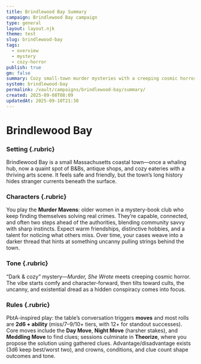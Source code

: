 ```yaml
---
title: Brindlewood Bay Summary
campaign: Brindlewood Bay campaign
type: general
layout: layout.njk
theme: test
slug: brindlewood-bay
tags:
  - overview
  - mystery
  - cozy-horror
publish: true
gm: false
summary: Cozy small-town murder mysteries with a creeping cosmic horror undercurrent.
system: brindlewood-bay
permalink: /vault/campaigns/brindlewood-bay/summary/
created: 2025-09-08T08:09
updatedAt: 2025-09-10T21:30
---
```


# Brindlewood Bay

### Setting {.rubric}
Brindlewood Bay is a small Massachusetts coastal town—once a whaling hub, now a quaint spot of B&Bs, antique shops, and cozy eateries with a thriving arts scene. It feels safe and friendly, but the town’s long history hides stranger currents beneath the surface.

### Characters {.rubric}
You play the **Murder Mavens**: older women in a mystery-book club who keep finding themselves solving real crimes. They’re capable, connected, and often two steps ahead of the authorities, blending community savvy with sharp instincts. Expect warm friendships, distinctive hobbies, and a talent for noticing what others miss. Over time, your cases weave into a darker thread that hints at something uncanny pulling strings behind the town.

### Tone {.rubric}
“Dark & cozy” mystery—*Murder, She Wrote* meets creeping cosmic horror. The vibe starts comfy and character-forward, then tilts toward cults, the uncanny, and existential dread as a hidden conspiracy comes into focus.

### Rules {.rubric}
PbtA-inspired play: the table’s conversation triggers **moves** and most rolls are **2d6 + ability** (miss/7–9/10+ tiers, with 12+ for standout successes). Core moves include the **Day Move**, **Night Move** (harsher stakes), and **Meddling Move** to find clues; sessions culminate in **Theorize**, where you propose the solution using gathered clues. Advantage/disadvantage exists (3d6 keep best/worst two), and crowns, conditions, and clue count shape outcomes and tone.
